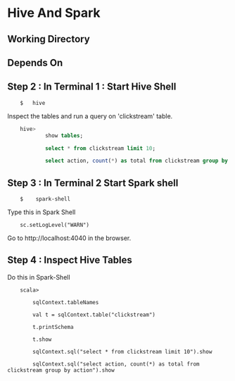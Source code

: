 # Hive And Spark

## Working Directory


## Depends On



## Step 2 : In Terminal 1 : Start Hive Shell
```
    $   hive
```

Inspect the tables and run a query on 'clickstream' table.

```sql
    hive>
            show tables;

            select * from clickstream limit 10;

            select action, count(*) as total from clickstream group by action;
```


## Step 3 : In Terminal 2 Start Spark shell

```
    $    spark-shell
```

Type this in Spark Shell
```
    sc.setLogLevel("WARN")
```

Go to http://localhost:4040 in the browser.


## Step 4 : Inspect Hive Tables
Do this in Spark-Shell

```
    scala>

        sqlContext.tableNames

        val t = sqlContext.table("clickstream")

        t.printSchema

        t.show

        sqlContext.sql("select * from clickstream limit 10").show

        sqlContext.sql("select action, count(*) as total from clickstream group by action").show
```

